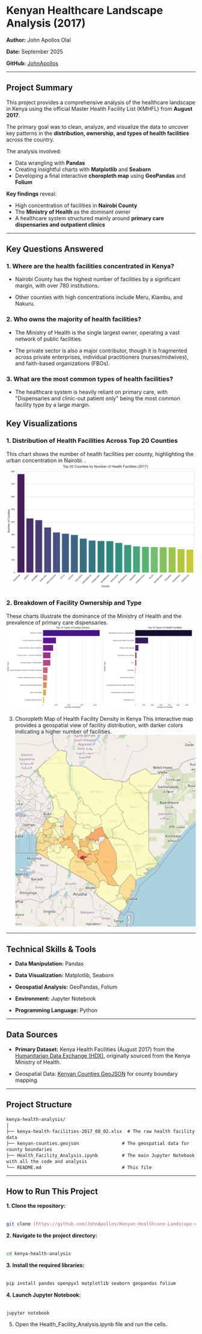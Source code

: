 # Kenyan Healthcare Landscape Analysis (2017)
**Author:** John Apollos Olal

**Date:** September 2025

**GitHub:** [JohnApollos](https://github.com/JohnApollos)

---

## Project Summary
This project provides a comprehensive analysis of the healthcare landscape in Kenya using the official Master Health Facility List (KMHFL) from **August 2017**.  

The primary goal was to clean, analyze, and visualize the data to uncover key patterns in the **distribution, ownership, and types of health facilities** across the country.  

The analysis involved:
- Data wrangling with **Pandas**
- Creating insightful charts with **Matplotlib** and **Seaborn**
- Developing a final interactive **choropleth map** using **GeoPandas** and **Folium**

**Key findings** reveal:
- High concentration of facilities in **Nairobi County**
- The **Ministry of Health** as the dominant owner
- A healthcare system structured mainly around **primary care dispensaries and outpatient clinics**

---

## Key Questions Answered
### 1. Where are the health facilities concentrated in Kenya?

- Nairobi County has the highest number of facilities by a significant margin, with over 780 institutions.

- Other counties with high concentrations include Meru, Kiambu, and Nakuru.

### 2. Who owns the majority of health facilities?

- The Ministry of Health is the single largest owner, operating a vast network of public facilities.

- The private sector is also a major contributor, though it is fragmented across private enterprises, individual practitioners (nurses/midwives), and faith-based organizations (FBOs).

### 3. What are the most common types of health facilities?

- The healthcare system is heavily reliant on primary care, with "Dispensaries and clinic-out patient only" being the most common facility type by a large margin.

## Key Visualizations
### 1. Distribution of Health Facilities Across Top 20 Counties
This chart shows the number of health facilities per county, highlighting the urban concentration in Nairobi. 
.![Screenshot of the bar chart of facilities per county](Distribution_of_Health_Facilities_Across_Top_20_Counties.png)

### 2. Breakdown of Facility Ownership and Type
These charts illustrate the dominance of the Ministry of Health and the prevalence of primary care dispensaries.
![Screenshot of side-by-side bar charts of ownership and facility type](Breakdown_of_Facility_Ownership_and_Type.png)

3. Choropleth Map of Health Facility Density in Kenya
This interactive map provides a geospatial view of facility distribution, with darker colors indicating a higher number of facilities.
![Screenshot of the choropleth map](Choropleth_Map_of_Health_Facility_Density_in_Kenya.png)

---

## Technical Skills & Tools
- **Data Manipulation:** Pandas

- **Data Visualization:** Matplotlib, Seaborn

- **Geospatial Analysis:** GeoPandas, Folium

- **Environment:** Jupyter Notebook

- **Programming Language:** Python

---

## Data Sources
- **Primary Dataset:** Kenya Health Facilities (August 2017) from the [Humanitarian Data Exchange (HDX)](https://data.humdata.org/dataset/kenya-health-facilities-in-kenya), originally sourced from the Kenya Ministry of Health.

- Geospatial Data: [Kenyan Counties GeoJSON](https://open.africa/dataset/kenya-counties-json/resource/4fb2e27e-c001-4b7f-b71d-4fee4a96a0f8?view_id=919b8909-03a8-4127-b63c-cc815620cea1) for county boundary mapping.

---

## Project Structure
```
kenya-health-analysis/
│
├── kenya-health-facilities-2017_08_02.xlsx  # The raw health facility data
├── kenyan-counties.geojson                # The geospatial data for county boundaries
├── Health_Facility_Analysis.ipynb         # The main Jupyter Notebook with all the code and analysis
└── README.md                              # This file
```

---

## How to Run This Project
**1. Clone the repository:**
```bash

git clone [https://github.com/JohnApollos/Kenyan-Healthcare-Landscape-Analysis-2017-.git](https://github.com/JohnApollos/Kenyan-Healthcare-Landscape-Analysis-2017-.git)
```

**2. Navigate to the project directory:**
```bash

cd kenya-health-analysis
```

**3. Install the required libraries:**
```bash

pip install pandas openpyxl matplotlib seaborn geopandas folium
```

**4. Launch Jupyter Notebook:**
```bash

jupyter notebook
```

5. Open the Health_Facility_Analysis.ipynb file and run the cells.
